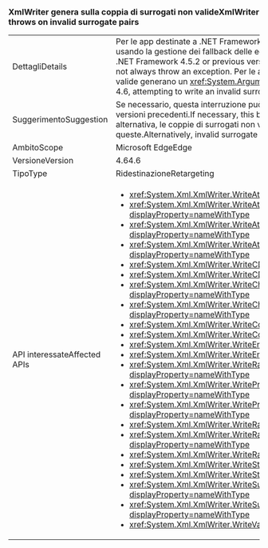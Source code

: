 ### <a name="xmlwriter-throws-on-invalid-surrogate-pairs"></a><span data-ttu-id="aa75c-101">XmlWriter genera sulla coppia di surrogati non valide</span><span class="sxs-lookup"><span data-stu-id="aa75c-101">XmlWriter throws on invalid surrogate pairs</span></span>

|   |   |
|---|---|
|<span data-ttu-id="aa75c-102">Dettagli</span><span class="sxs-lookup"><span data-stu-id="aa75c-102">Details</span></span>|<span data-ttu-id="aa75c-103">Per le app destinate a .NET Framework 4.5.2 o a versioni precedenti, se si scrive una coppia di surrogati non valida usando la gestione dei fallback delle eccezioni, non viene sempre generata un'eccezione.</span><span class="sxs-lookup"><span data-stu-id="aa75c-103">For apps that target the .NET Framework 4.5.2 or previous versions, writing an invalid surrogate pair using exception fallback handling does not always throw an exception.</span></span> <span data-ttu-id="aa75c-104">Per le app destinate a .NET Framework 4.6, tentando di scrivere un surrogati non valide generano un <xref:System.ArgumentException?displayProperty=name>.</span><span class="sxs-lookup"><span data-stu-id="aa75c-104">For apps that target the .NET Framework 4.6, attempting to write an invalid surrogate pair throws an <xref:System.ArgumentException?displayProperty=name>.</span></span>|
|<span data-ttu-id="aa75c-105">Suggerimento</span><span class="sxs-lookup"><span data-stu-id="aa75c-105">Suggestion</span></span>|<span data-ttu-id="aa75c-106">Se necessario, questa interruzione può essere evitato specificando come destinazione di .NET Framework 4.5.2 o versioni precedenti.</span><span class="sxs-lookup"><span data-stu-id="aa75c-106">If necessary, this break can be avoided by targeting the .NET Framework 4.5.2 or earlier.</span></span> <span data-ttu-id="aa75c-107">In alternativa, le coppie di surrogati non valida possono essere pre-elaborate in un xml valido prima di scrivere queste.</span><span class="sxs-lookup"><span data-stu-id="aa75c-107">Alternatively, invalid surrogate pairs can be pre-processed into valid xml prior to writing them.</span></span>|
|<span data-ttu-id="aa75c-108">Ambito</span><span class="sxs-lookup"><span data-stu-id="aa75c-108">Scope</span></span>|<span data-ttu-id="aa75c-109">Microsoft Edge</span><span class="sxs-lookup"><span data-stu-id="aa75c-109">Edge</span></span>|
|<span data-ttu-id="aa75c-110">Versione</span><span class="sxs-lookup"><span data-stu-id="aa75c-110">Version</span></span>|<span data-ttu-id="aa75c-111">4.6</span><span class="sxs-lookup"><span data-stu-id="aa75c-111">4.6</span></span>|
|<span data-ttu-id="aa75c-112">Tipo</span><span class="sxs-lookup"><span data-stu-id="aa75c-112">Type</span></span>|<span data-ttu-id="aa75c-113">Ridestinazione</span><span class="sxs-lookup"><span data-stu-id="aa75c-113">Retargeting</span></span>|
|<span data-ttu-id="aa75c-114">API interessate</span><span class="sxs-lookup"><span data-stu-id="aa75c-114">Affected APIs</span></span>|<ul><li><xref:System.Xml.XmlWriter.WriteAttributeString(System.String,System.String)?displayProperty=nameWithType></li><li><xref:System.Xml.XmlWriter.WriteAttributeString(System.String,System.String,System.String)?displayProperty=nameWithType></li><li><xref:System.Xml.XmlWriter.WriteAttributeString(System.String,System.String,System.String,System.String)?displayProperty=nameWithType></li><li><xref:System.Xml.XmlWriter.WriteAttributeStringAsync(System.String,System.String,System.String,System.String)?displayProperty=nameWithType></li><li><xref:System.Xml.XmlWriter.WriteCData(System.String)?displayProperty=nameWithType></li><li><xref:System.Xml.XmlWriter.WriteCDataAsync(System.String)?displayProperty=nameWithType></li><li><xref:System.Xml.XmlWriter.WriteChars(System.Char[],System.Int32,System.Int32)?displayProperty=nameWithType></li><li><xref:System.Xml.XmlWriter.WriteCharsAsync(System.Char[],System.Int32,System.Int32)?displayProperty=nameWithType></li><li><xref:System.Xml.XmlWriter.WriteComment(System.String)?displayProperty=nameWithType></li><li><xref:System.Xml.XmlWriter.WriteCommentAsync(System.String)?displayProperty=nameWithType></li><li><xref:System.Xml.XmlWriter.WriteEntityRef(System.String)?displayProperty=nameWithType></li><li><xref:System.Xml.XmlWriter.WriteEntityRefAsync(System.String)?displayProperty=nameWithType></li><li><xref:System.Xml.XmlWriter.WriteRaw(System.Char[],System.Int32,System.Int32)?displayProperty=nameWithType></li><li><xref:System.Xml.XmlWriter.WriteProcessingInstruction(System.String,System.String)?displayProperty=nameWithType></li><li><xref:System.Xml.XmlWriter.WriteProcessingInstructionAsync(System.String,System.String)?displayProperty=nameWithType></li><li><xref:System.Xml.XmlWriter.WriteRaw(System.String)?displayProperty=nameWithType></li><li><xref:System.Xml.XmlWriter.WriteRawAsync(System.Char[],System.Int32,System.Int32)?displayProperty=nameWithType></li><li><xref:System.Xml.XmlWriter.WriteRawAsync(System.String)?displayProperty=nameWithType></li><li><xref:System.Xml.XmlWriter.WriteString(System.String)?displayProperty=nameWithType></li><li><xref:System.Xml.XmlWriter.WriteStringAsync(System.String)?displayProperty=nameWithType></li><li><xref:System.Xml.XmlWriter.WriteSurrogateCharEntity(System.Char,System.Char)?displayProperty=nameWithType></li><li><xref:System.Xml.XmlWriter.WriteSurrogateCharEntityAsync(System.Char,System.Char)?displayProperty=nameWithType></li><li><xref:System.Xml.XmlWriter.WriteValue(System.String)?displayProperty=nameWithType></li></ul>|

